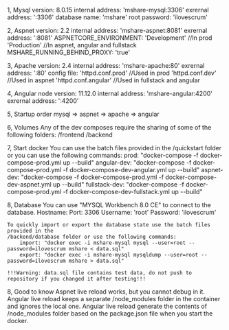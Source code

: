 1, Mysql
	version: 8.0.15
	internal address: 'mshare-mysql:3306'
	exrernal address: '<docker ip>:3306'
	database name: 'mshare'
	root password: 'ilovescrum'
	
2, Aspnet
	version: 2.2
	internal address: 'mshare-aspnet:8081'
	exrernal address: '<docker ip>:8081'
	ASPNETCORE_ENVIRONMENT:
	  'Development' //In prod 
	  'Production' //In aspnet, angular and fullstack
	MSHARE_RUNNING_BEHIND_PROXY: 'true'
	
3, Apache
	version: 2.4
	internal address: 'mshare-apache:80'
	exrernal address: '<docker ip>:80'
	config file: 
	  'httpd.conf.prod' //Used in prod
	  'httpd.conf.dev' //Used in aspnet
	  'httpd.conf.angular' //Used in fullstack and angular
	  
4, Angular
	node version: 11.12.0
	internal address: 'mshare-angular:4200'
	exrernal address: '<docker ip>:4200'
	
5, Startup order
  mysql => aspnet => apache
				  => angular
				  
6, Volumes
	Any of the dev composes require the sharing of some of the following folders:
		/frontend
		/backend

7, Start docker
	You can use the batch files provided in the /quickstart folder or
	you can use the following commands:
		prod: "docker-compose -f docker-compose-prod.yml up --build"
		angular-dev: "docker-compose -f docker-compose-prod.yml -f docker-compose-dev-angular.yml up --build"
		aspnet-dev: "docker-compose -f docker-compose-prod.yml -f docker-compose-dev-aspnet.yml up --build"
		fullstack-dev: "docker-compose -f docker-compose-prod.yml -f docker-compose-dev-fullstack.yml up --build"

8, Database
	You can use "MYSQL Workbench 8.0 CE" to connect to the database.
	Hostname: <docker-ip>
	Port: 3306
	Username: 'root'
	Password: 'ilovescrum'

	To quickly import or export the database state use the batch files provided in the
	/backend/database folder or use the following commands:
		import: "docker exec -i mshare-mysql mysql --user=root --password=ilovescrum mshare < data.sql"
		export: "docker exec -i mshare-mysql mysqldump --user=root --password=ilovescrum mshare > data.sql"
		
	!!!Warning: data.sql file contains test data, do not push to repository if you changed it after testing!!!

8, Good to know
	Aspnet live reload works, but you cannot debug in it.
	Angular live reload keeps a separate /node_modules folder in the container and ignores the local one.
	Angular live reload generate the contents of /node_modules folder based on the package.json file when you start the docker.
